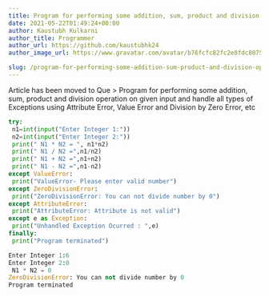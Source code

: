```yaml
---
title: Program for performing some addition, sum, product and division operation on given input and handle all types of Exceptions using Attribute Error, Value Error and Division by Zero Error, etc
date: 2021-05-22T01:49:24+00:00
author: Kaustubh Kulkarni
author_title: Programmer
author_url: https://github.com/kaustubhk24
author_image_url: https://www.gravatar.com/avatar/b76fcfc82fc2e8fdc8075636f1735f61?s=200

slug: /program-for-performing-some-addition-sum-product-and-division-operation-on-given-input-and-handle-all-types-of-exceptions-using-attribute-error-value-error-and-division-by-zero-error-etc/
---
```

Article has been moved to
Que > Program for performing some addition, sum, product and division operation on given input and handle all types of Exceptions using Attribute Error, Value Error and Division by Zero Error, etc

```python title="file.py"
try:
 n1=int(input("Enter Integer 1:"))
 n2=int(input("Enter Integer 2:"))
 print(" N1 * N2 = ", n1*n2)
 print(" N1 / N2 =",n1/n2)
 print(" N1 + N2 =",n1+n2)
 print(" N1 - N2 =",n1-n2)
except ValueError:
 print("ValueError- Please enter valid number")
except ZeroDivisionError:
 print("ZeroDivisionError: You can not divide number by 0")
except AttributeError:
 print("AttributeError: Attribute is not valid")
except e as Exception:
 print("Unhandled Exception Ocurred : ",e)
finally:
 print("Program terminated")
```

```python title="Output"
Enter Integer 1:6
Enter Integer 2:0
 N1 * N2 = 0
ZeroDivisionError: You can not divide number by 0
Program terminated
```